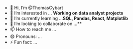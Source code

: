 - 👋 Hi, I’m @ThomasCybart
- 👀 I’m interested in ... **Working on data analyst projects**
- 🌱 I’m currently learning ...**SQL, Pandas, React, Matplotlib**
- 💞️ I’m looking to collaborate on ...**
- 📫 How to reach me ...
- 😄 Pronouns: ...
- ⚡ Fun fact: ...

<!---
ThomasCybart/ThomasCybart is a ✨ special ✨ repository because its `README.md` (this file) appears on your GitHub profile.
You can click the Preview link to take a look at your changes.
--->
